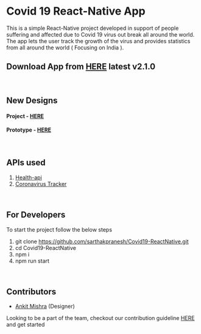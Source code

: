 # Covid 19 React-Native App
This is a simple React-Native project developed in support of people suffering and affected due to Covid 19 virus out break all around the world. The app lets the user track the growth of the virus and provides statistics from all around the world ( Focusing on India ).
<br/>

## Download App from [HERE](https://drive.google.com/file/d/14cAmUmprtBNcM3K6lmwNp4fl3J3aKndF/view?usp=sharing) latest v2.1.0
<br/>

## New Designs
#### Project - [HERE](https://www.figma.com/file/g9ChMLNWBmOwaKFCAv5e7C/Covid-19)
#### Prototype - [HERE](https://www.figma.com/proto/g9ChMLNWBmOwaKFCAv5e7C/Covid-19?node-id=2%3A48&viewport=1246%2C-2727%2C0.8731774091720581&scaling=scale-down)

<br/>

## APIs used
1. [Health-api](https://health-api.com/)
2. [Coronavirus Tracker](https://thevirustracker.com/)
<br/>

## For Developers
To start the project follow the below steps<br/>
1. git clone https://github.com/sarthakpranesh/Covid19-ReactNative.git
2. cd Covid19-ReactNative
3. npm i
4. npm run start

<br/>

## Contributors
* [Ankit Mishra](https://github.com/alexmishra) (Designer)

Looking to be a part of the team, checkout our contribution guideline [HERE](https://github.com/sarthakpranesh/Covid19-ReactNative/blob/contribution/contributing.md) and get started